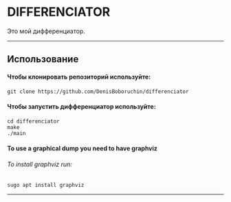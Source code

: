 # **DIFFERENCIATOR**
Это мой дифференциатор.
____
## **Использование**

#### Чтобы клонировать репозиторий используйте:
```
git clone https://github.com/DenisBoboruchin/differenciator
```
#### Чтобы запустить дифференциатор используйте:
```
cd differenciator
make
./main
```

#### To use a graphical dump you need to have graphviz
###### To install graphviz run:
```
sugo apt install graphviz
```
____
